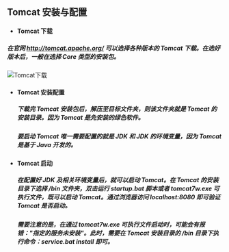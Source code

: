 ## Tomcat 安装与配置
- #### Tomcat 下载
##### 在官网 http://tomcat.apache.org/ 可以选择各种版本的 Tomcat 下载。在选好版本后，一般在选择 Core 类型的安装包。

  ![Tomcat下载](https://github.com/StRothschild/Back-End/blob/master/resource/Java%20%E2%80%94%20JRE&JDK.jpg?raw=true)

- #### Tomcat 安装配置
  ##### 下载完 Tomcat 安装包后，解压至目标文件夹，则该文件夹就是 Tomcat 的安装目录。因为 Tomcat 是免安装的绿色软件。

  ##### 要启动 Tomcat 唯一需要配置的就是 JDK 和 JDK 的环境变量，因为 Tomcat 是基于 Java 开发的。


- #### Tomcat 启动
  ##### 在配置好 JDK 及相关环境变量后，就可以启动 Tomcat。在 Tomcat 的安装目录下选择 /bin 文件夹，双击运行 startup.bat 脚本或者 tomcat7w.exe 可执行文件，既可以启动 Tomcat。通过浏览器访问 localhost:8080 即可验证 Tomcat 是否启动。

  ##### 需要注意的是，在通过 tomcat7w.exe 可执行文件启动时，可能会有报错："指定的服务未安装"。此时，需要在 Tomcat 安装目录的 /bin 目录下执行命令：service.bat install 即可。
